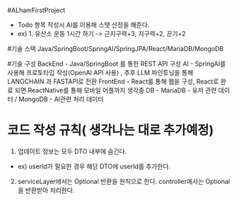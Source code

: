 #ALhamFirstProject
- Todo 항목 작성시 AI를 이용해 스탯 산정을 해준다.
- ex) 1. 유산소 운동 1시간 하기 -> 근지구력+3, 지구력+2, 끈기+2


#기술 스택
Java/SpringBoot/SpringAI/SpringJPA/React/MariaDB/MongoDB

#기술 구성
BackEnd - Java/SpringBoot 를 통한 REST API 구성
AI - SpringAI를 사용해 프로토타입 작성(OpenAI API 사용) , 추후 LLM 파인튜닝을 통해 LANGCHAIN 과 FASTAPI로 전환
FrontEnd - React를 통해 웹을 구성, React로 완료 되면 ReactNative를 통해 모바일 어플까지 생각중
DB - MariaDB - 유저 관련 데이터 / MongoDB - AI관련 처리 데이터


# 코드 작성 규칙( 생각나는 대로 추가예정)

1. 업데이트 정보는 모두 DTO 내부에 숨긴다.
- ex) userId가 필요한 경우 해당 DTO에 userId를 추가한다.

2. serviceLayer에서는 Optional 반환을 원칙으로 한다. controller에서는 Optional을 반환받아 처리한다. 
